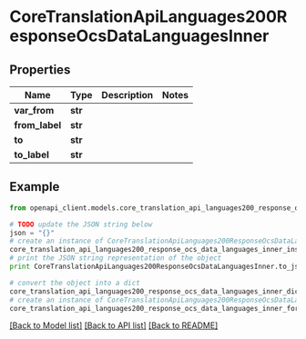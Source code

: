 # CoreTranslationApiLanguages200ResponseOcsDataLanguagesInner


## Properties
Name | Type | Description | Notes
------------ | ------------- | ------------- | -------------
**var_from** | **str** |  | 
**from_label** | **str** |  | 
**to** | **str** |  | 
**to_label** | **str** |  | 

## Example

```python
from openapi_client.models.core_translation_api_languages200_response_ocs_data_languages_inner import CoreTranslationApiLanguages200ResponseOcsDataLanguagesInner

# TODO update the JSON string below
json = "{}"
# create an instance of CoreTranslationApiLanguages200ResponseOcsDataLanguagesInner from a JSON string
core_translation_api_languages200_response_ocs_data_languages_inner_instance = CoreTranslationApiLanguages200ResponseOcsDataLanguagesInner.from_json(json)
# print the JSON string representation of the object
print CoreTranslationApiLanguages200ResponseOcsDataLanguagesInner.to_json()

# convert the object into a dict
core_translation_api_languages200_response_ocs_data_languages_inner_dict = core_translation_api_languages200_response_ocs_data_languages_inner_instance.to_dict()
# create an instance of CoreTranslationApiLanguages200ResponseOcsDataLanguagesInner from a dict
core_translation_api_languages200_response_ocs_data_languages_inner_form_dict = core_translation_api_languages200_response_ocs_data_languages_inner.from_dict(core_translation_api_languages200_response_ocs_data_languages_inner_dict)
```
[[Back to Model list]](../README.md#documentation-for-models) [[Back to API list]](../README.md#documentation-for-api-endpoints) [[Back to README]](../README.md)


